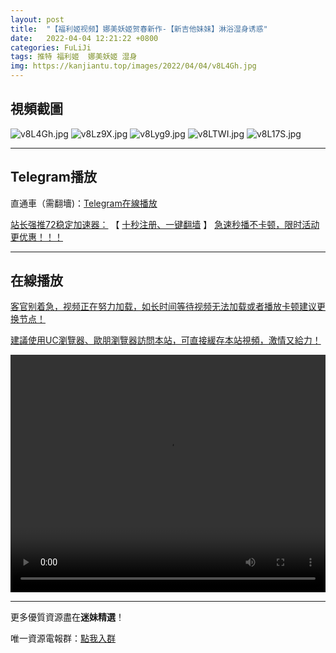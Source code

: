 ```yaml
---
layout: post
title:  "【福利姬视频】娜美妖姬贺春新作-【新吉他妹妹】淋浴湿身诱惑"
date:   2022-04-04 12:21:22 +0800
categories: FuLiJi
tags: 推特 福利姬  娜美妖姬 湿身
img: https://kanjiantu.top/images/2022/04/04/v8L4Gh.jpg
---
```



## 視頻截圖

![v8L4Gh.jpg](https://kanjiantu.top/images/2022/04/04/v8L4Gh.jpg)
![v8Lz9X.jpg](https://kanjiantu.top/images/2022/04/04/v8Lz9X.jpg)
![v8Lyg9.jpg](https://kanjiantu.top/images/2022/04/04/v8Lyg9.jpg)
![v8LTWI.jpg](https://kanjiantu.top/images/2022/04/04/v8LTWI.jpg)
![v8L17S.jpg](https://kanjiantu.top/images/2022/04/04/v8L17S.jpg)

* * *
## Telegram播放

直通車（需翻墻)：[Telegram在線播放](https://t.me/mimeijingxuan/444)

<u>站长强推72稳定加速器：</u> 【 [十秒注册、一键翻墙](https://72vpn.xyz/#/register?code=mimei) 】
<u>  急速秒播不卡顿，限时活动更优惠！！！</u>
* * *
## 在線播放
<u>客官别着急，视频正在努力加载，如长时间等待视频无法加载或者播放卡顿建议更换节点！</u>

<u>建議使用UC瀏覽器、歐朋瀏覽器訪問本站，可直接緩存本站視頻，激情又給力！</u>
<center><video src="https://cdn.publer.io/uploads/videos/624a7906db2797129f4a5d33/78781b01d269d9434c927ae627aaf712.mp4" width="100%" height="380px" controls="controls"></video></center>

* * *
更多優質資源盡在**迷妹精選**！

唯一資源電報群：[點我入群](https://t.me/mimeijingxuan)


